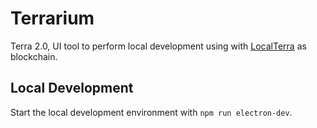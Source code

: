# Terrarium

Terra 2.0, UI tool to perform local development using with [LocalTerra](https://github.com/terra-money/LocalTerra/) as blockchain. 


## Local Development

Start the local development environment with `npm run electron-dev`.
